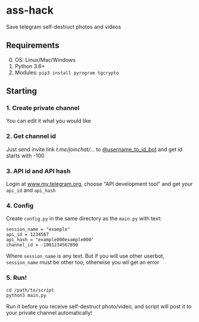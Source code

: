 # ass-hack
Save telegram self-destruct photos and videos

## Requirements
0. OS: Linux/Mac/Windows
1. Python 3.6+
2. Modules: ```pip3 install pyrogram tgcrypto```
   
## Starting
### 1. Create private channel
You can edit it what you would like
### 2. Get channel id
Just send invite link _t.me/joinchat/..._ to [@username_to_id_bot](t.me/username_to_id_bot) and get id starts with -100
### 3. API id and API hash
Login at www.my.telegram.org, choose "API development tool" and get your ```api_id``` and ```api_hash```
### 4. Config
Create ```config.py``` in the same directory as the ```main.py``` with text:
```
session_name = "example"
api_id = 1234567
api_hash = "example000example000"
channel_id = -1001234567890
```
Where ```session_name``` is any text. But if you will use other userbot, ```session_name``` must be other too, otherwise you wil get an error
### 5. Run!
```
cd /path/to/script
python3 main.py
```
Run it before you receive self-destruct photo/video, and script will post it to your private channel automatically!
